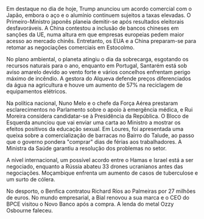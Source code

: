 Em destaque no dia de hoje, Trump anunciou um acordo comercial com o Japão, embora o aço e o alumínio continuem sujeitos a taxas elevadas. O Primeiro-Ministro japonês planeia demitir-se após resultados eleitorais desfavoráveis. A China contestou a inclusão de bancos chineses em sanções da UE, numa altura em que empresas europeias pedem maior acesso ao mercado chinês. Entretanto, os EUA e a China preparam-se para retomar as negociações comerciais em Estocolmo.

No plano ambiental, o planeta atingiu o dia da sobrecarga, esgotando os recursos naturais para o ano, enquanto em Portugal, Santarém está sob aviso amarelo devido ao vento forte e vários concelhos enfrentam perigo máximo de incêndio. A gestora do Alqueva defende preços diferenciados da água na agricultura e houve um aumento de 57% na reciclagem de equipamentos elétricos.

Na política nacional, Nuno Melo e o chefe da Força Aérea prestaram esclarecimentos no Parlamento sobre o apoio à emergência médica, e Rui Moreira considera candidatar-se à Presidência da República. O Bloco de Esquerda anunciou que vai enviar uma carta ao Ministro a mostrar os efeitos positivos da educação sexual. Em Loures, foi apresentada uma queixa sobre a comercialização de barracas no Bairro do Talude, ao passo que o governo pondera "comprar" dias de férias aos trabalhadores. A Ministra da Saúde garantiu a resolução dos problemas no setor.

A nível internacional, um possível acordo entre o Hamas e Israel está a ser negociado, enquanto a Rússia abateu 33 drones ucranianos antes das negociações. Moçambique enfrenta um aumento de casos de tuberculose e um surto de cólera.

No desporto, o Benfica contratou Richard Ríos ao Palmeiras por 27 milhões de euros. No mundo empresarial, a Bial renovou a sua marca e o CEO do BPCE visitou o Novo Banco após a compra. A lenda do metal Ozzy Osbourne faleceu.